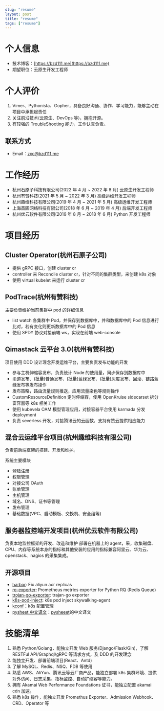 ```yaml
---
slug: "resume"
layout: post
title: "resume"
tags: ["resume"]
---
```


# 个人信息

- 技术博客：[https://bzd111.me](https://bzd111.me)
- 期望职位：云原生开发工程师

# 个人评价

1. Vimer、Pythonista、Gopher，具备良好沟通、协作、学习能力，能够主动在项目中承担起责任
2. 关注前沿技术(云原生、DevOps 等)，拥抱开源。
3. 有较强的 TroubleShooting 能力，工作认真负责。

## 联系方式

- Email：zxc@bzd111.me

# 工作经历

- 杭州石原子科技有限公司(2022 年 4 月 ~ 2022 年 8 月) 云原生开发工程师
- 杭州有赞科技(2021 年 5 月 ~ 2022 年 3 月) 高级运维开发工程师
- 杭州趣维科技有限公司(2019 年 4 月 ~ 2021 年 5 月) 高级运维开发工程师
- 上海苗圃网络科技有限公司(2018 年 6 月 ~ 2019 年 4 月) 后端开发工程师
- 杭州优云软件有限公司(2016 年 8 月 ~ 2018 年 6 月) Python 开发工程师

# 项目经历

## Cluster Operator(杭州石原子公司)

- 提供 gRPC 接口，创建 cluster cr
- controller 来 Reconcile cluster cr，针对不同的集群类型，来创建 k8s 对象
- 使用 virtual kubelet 来运行 cluster cr

## PodTrace(杭州有赞科技)

主要负责维护当前集群中 pod 的详细信息

- list watch 各集群中 Pod，并保存到数据库中，并和数据库中的 Pod 信息进行比对，若有变化则更新数据库中的 Pod 信息
- 使用 SPDY 协议对接前端 ws，实现在前端 web-console

## Qimastack 云平台 3.0(杭州有赞科技)

项目使用 DDD 设计理念开发运维平台，主要负责发布功能的开发

- 参与主机伸缩容发布，负责统计 Node 的使用量，同步保存到数据库中
- 甬道发布、(批量)普通发布、(批量)蓝绿发布、(批量)灰度发布、回滚、链路蓝绿发布等发布操作
- 发布策略，路由流量规则推送，应用流量染色等规则操作
- CustomResourceDefinition 定时伸缩容，使用 OpenKruise sidecarset 拆分富容器等 k8s 相关工作
- 使用 kubevela OAM 模型管理应用，对接容器平台使用 karmada 分发 deployment
- 负责 severless 开发，对接腾讯云的云函数，支持有赞云提供相应能力

## 混合云运维平台项目(杭州趣维科技有限公司)

负责前后端框架的搭建、开发和维护。

系统主要模块

- 登陆注册
- 权限管理
- 对接公司 OAuth
- 账单管理
- 主机管理
- 域名、DNS、证书等管理
- 发布管理
- 基础数据(VPC、启动模板、交换机、安全组等)

## 服务器监控端开发项目(杭州优云软件有限公司)

负责本地监控框架的开发、改造和维护
部署在机器上的 agent，采，收集磁盘、CPU、内存等系统本身的指标和其他安装的应用的指标兼容阿里云、华为云、openstack、nagios 的采集集成。

## 开源项目

- [harbor](https://github.com/bzd111/harbor): Fix aliyun acr replicas
- [rq-exporter](https://github.com/mdawar/rq-exporter): Prometheus metrics exporter for Python RQ (Redis Queue)
- [trojan-go-exporter](https://github.com/bzd111/trojan-go-exporter): trajan-go exporter
- [k8s-pod-inject](https://github.com/bzd111/k8s-sw-agent): k8s pod inject skywalking-agent
- [kconf](https://github.com/particledecay/kconf)：k8s 配置管理
- [pysheet 中文译文](https://pysheet-cn.readthedocs.io/zh_CN/latest/)：[pysheeet](https://github.com/crazyguitar/pysheeet)的中文译文

# 技能清单

1. 熟悉 Python/Golang，能独立开发 Web 服务(Django/Flask/Gin)，了解 RESTFul API/Graphql/gRPC 等请求方式，及 DDD 的开发理念
2. 能独立开发、部署前端项目(React、Antd)
3. 了解 MySQL、Redis、NSQ、FDB 等使用
4. 熟悉 AWS、AliYun、腾讯云等云厂商产品，能独立部署 k8s 集群环境、提供对外访问、日志采集、指标监控、自动扩缩容等能力。
5. 拥有 Akamai Web Performance Foundations 证书，能独立配置 akamai cdn 加速。
6. 熟悉 k8s 操作，能独立开发 Promethus Exporter、Admission Webhook、CRD、Operator 等
